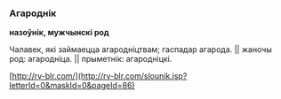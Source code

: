 ### Агароднік
**назоўнік, мужчынскі род**

Чалавек, які займаецца агародніцтвам; гаспадар агарода. || жаночы род: агародніца. || прыметнік: агародніцкі.

<a rel="author">[http://rv-blr.com/](http://rv-blr.com/slounik.jsp?letterId=0&maskId=0&pageId=86)</a>
